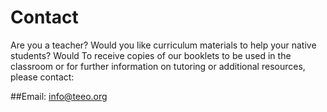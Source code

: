 # Contact

Are you a teacher?
	Would you like curriculum materials to help your native students?
	Would To receive copies of our booklets to be used in the classroom or for further information on tutoring or additional resources, please contact: 


##Email: info@teeo.org


<!--stackedit_data:
eyJoaXN0b3J5IjpbMTUxMjk1NDcwNiwxOTE4OTA0MTUwLC0xMD
kxMDcyMTAsNDkyOTkxNzkyLDE1MjI0MTc1MzhdfQ==
-->